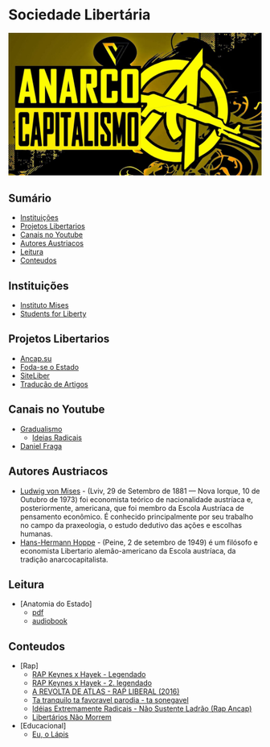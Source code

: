 # Sociedade Libertária

![Anarco-Capitalismo](media/logo_anarcocapitalismo.jpg)

## Sumário

- [Instituições](#instituicoes)
- [Projetos Libertarios](#projetos-libertarios)
- [Canais no Youtube](#canais-no-youtube)
- [Autores Austriacos](#autores)
- [Leitura](#leitura)
- [Conteudos](#conteudos)

## Instituições

- [Instituto Mises](https://www.mises.org.br/)
- [Students for Liberty](https://www.studentsforliberty.org/brasil/)

## Projetos Libertarios

- [Ancap.su](http://ancap.su)
- [Foda-se o Estado](http://foda-seoestado.com/)
- [SiteLiber](https://github.com/SiteLIBER/LiberMVC)
- [Tradução de Artigos](https://github.com/austrolibertario/from-en)

## Canais no Youtube

- [Gradualismo](https://pt.wikipedia.org/wiki/Gradualismo)
	- [Ideias Radicais](https://www.youtube.com/user/ideiasradicais)
- [Daniel Fraga](https://www.youtube.com/channel/UC-nr9CZ9LglgqMOqSSlzytg)

## Autores Austriacos

- [Ludwig von Mises](https://pt.wikipedia.org/wiki/Ludwig_von_Mises) -  (Lviv, 29 de Setembro de 1881 — Nova Iorque, 10 de Outubro de 1973) foi economista teórico de nacionalidade austríaca e, posteriormente, americana, que foi membro da Escola Austríaca de pensamento econômico. É conhecido principalmente por seu trabalho no campo da praxeologia, o estudo dedutivo das ações e escolhas humanas.
- [Hans-Hermann Hoppe](https://pt.wikipedia.org/wiki/Hans-Hermann_Hoppe) - (Peine, 2 de setembro de 1949) é um filósofo e economista Libertario alemão-americano da Escola austríaca, da tradição anarcocapitalista. 

## Leitura

- [Anatomia do Estado]
	- [pdf](https://www.mises.org.br/EbookDownload.aspx?file=69.pdf)
	- [audiobook](https://www.youtube.com/watch?v=XAjNVs3iwV8)

## Conteudos

- [Rap]
	- [RAP Keynes x Hayek - Legendado](https://www.youtube.com/watch?v=pd-Nl6_52s4)
	- [RAP Keynes x Hayek - 2. legendado](https://www.youtube.com/watch?v=Slp_6TZEI4I)
	- [A REVOLTA DE ATLAS - RAP LIBERAL (2016)](https://www.youtube.com/watch?v=xU9gLZDuOEI)
	- [Ta tranquilo ta favoravel parodia - ta sonegavel](https://www.youtube.com/watch?v=b-4HZ35scWQ)
	- [Idéias Extremamente Radicais - Não Sustente Ladrão (Rap Ancap)](https://www.youtube.com/watch?v=9aZUyStHrSw&list=PLjsBtyno9lP5har7r9ttSrZarICjPhTzT)
	- [Libertários Não Morrem](https://www.youtube.com/watch?v=bYkxMW0uWGE)
- [Educacional]
	- [Eu, o Lápis](https://www.youtube.com/watch?v=fQnG7AGHHFI)
	